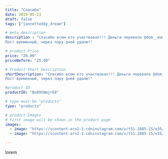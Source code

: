 ```yaml
---
title: "Спасибо"
date: 2019-05-23
draft: false
tags: ["jannetteddy_dream"]

# meta description
description : "Спасибо всем кто участвовал!!! Деньги перевела @dom__mamy 
Пост временный, через пару дней удалю!"

# product Price
price: "20.00"
priceBefore: "25.00"

# Product Short Description
shortDescription: "Спасибо всем кто участвовал!!! Деньги перевела @dom__mamy 
Пост временный, через пару дней удалю!"

#product ID
productID: "Bx0OtWmjrE8"

# type must be "products"
type: "products"

# product Images
# first image will be shown in the product page
images:
  - image: "https://scontent-arn2-1.cdninstagram.com/v/t51.2885-15/e35/p1080x1080/60213616_329990861266427_4976608492732601353_n.jpg?_nc_ht=scontent-arn2-1.cdninstagram.com&_nc_cat=111&_nc_ohc=oY-Rzihp9kwAX_7nxKI&tp=1&oh=a9ea9c973ac58b9b064b5ff0c9760c01&oe=605CDF7C&ig_cache_key=MjA1MDMyODQwNzI3NTUwNzE4Mg%3D%3D.2"
  - image: "https://scontent-arn2-1.cdninstagram.com/v/t51.2885-15/e35/p1080x1080/59875436_851656768537057_1182789376704881367_n.jpg?_nc_ht=scontent-arn2-1.cdninstagram.com&_nc_cat=101&_nc_ohc=-OQFwqcUJI4AX-z9gKo&tp=1&oh=0bc2fab2fd7e29138b88ea3320bba7f3&oe=605AD391&ig_cache_key=MjA1MDMyODQwNzI1MDMwOTY0Nw%3D%3D.2"

---
```

lorem
